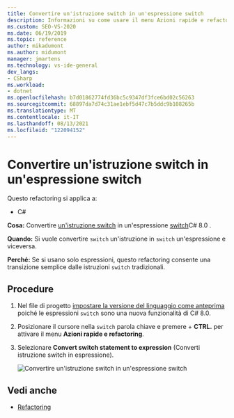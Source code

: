 ```yaml
---
title: Convertire un'istruzione switch in un'espressione switch
description: Informazioni su come usare il menu Azioni rapide e refactoring per convertire un'istruzione switch in un'espressione switch C# 8.0.
ms.custom: SEO-VS-2020
ms.date: 06/19/2019
ms.topic: reference
author: mikadumont
ms.author: midumont
manager: jmartens
ms.technology: vs-ide-general
dev_langs:
- CSharp
ms.workload:
- dotnet
ms.openlocfilehash: b7d01862774fd36bc5c9347df3fce6bd02c56263
ms.sourcegitcommit: 68897da7d74c31ae1ebf5d47c7b5ddc9b108265b
ms.translationtype: MT
ms.contentlocale: it-IT
ms.lasthandoff: 08/13/2021
ms.locfileid: "122094152"
---
```

# <a name="convert-switch-statement-to-switch-expression"></a>Convertire un'istruzione switch in un'espressione switch

Questo refactoring si applica a:

- C#

**Cosa:** Convertire [un'istruzione switch](/dotnet/csharp/language-reference/keywords/switch) in un'espressione [switch](/dotnet/csharp/whats-new/csharp-8#switch-expressions)C# 8.0 .

**Quando:** Si vuole convertire `switch` un'istruzione in `switch` un'espressione e viceversa. 

**Perché:** Se si usano solo espressioni, questo refactoring consente una transizione semplice dalle istruzioni `switch` tradizionali.

## <a name="how-to"></a>Procedure

1. Nel file di progetto [impostare la versione del linguaggio come anteprima](/dotnet/csharp/language-reference/configure-language-version#edit-the-project-file) poiché le espressioni `switch` sono una nuova funzionalità di C# 8.0.
2. Posizionare il cursore nella `switch` parola chiave e premere  + **CTRL.** per attivare il menu **Azioni rapide e refactoring**.
3. Selezionare **Convert switch statement to expression** (Converti istruzione switch in espressione).

   ![Convertire un'istruzione switch in un'espressione switch](media/convert-switch-statement-to-switch-expression.png) 

## <a name="see-also"></a>Vedi anche

- [Refactoring](../refactoring-in-visual-studio.md)
